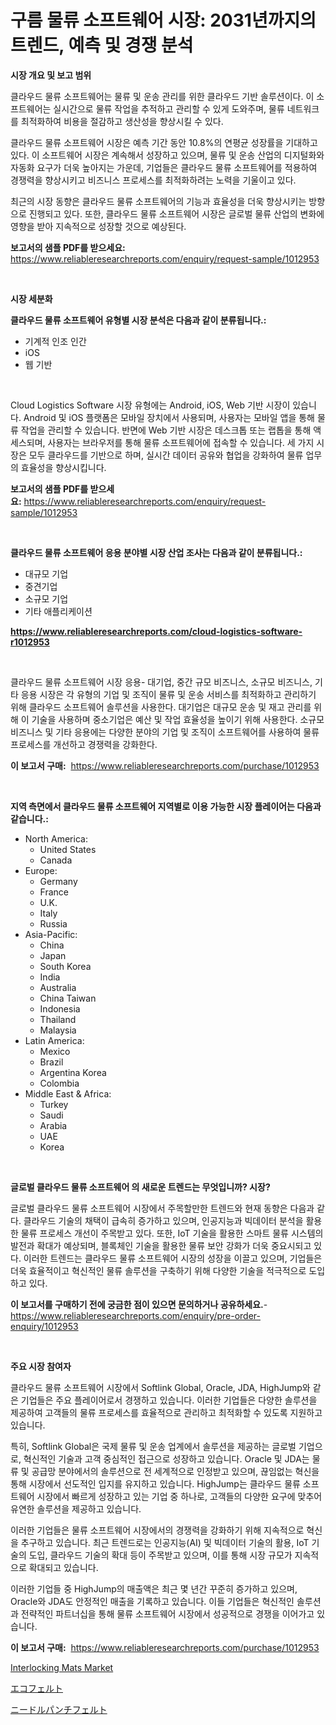 <p><h1>구름 물류 소프트웨어 시장: 2031년까지의 트렌드, 예측 및 경쟁 분석</h1></p><p><strong>시장 개요 및 보고 범위</strong></p>
<p><p>클라우드 물류 소프트웨어는 물류 및 운송 관리를 위한 클라우드 기반 솔루션이다. 이 소프트웨어는 실시간으로 물류 작업을 추적하고 관리할 수 있게 도와주며, 물류 네트워크를 최적화하여 비용을 절감하고 생산성을 향상시킬 수 있다.</p><p>클라우드 물류 소프트웨어 시장은 예측 기간 동안 10.8%의 연평균 성장률을 기대하고 있다. 이 소프트웨어 시장은 계속해서 성장하고 있으며, 물류 및 운송 산업의 디지털화와 자동화 요구가 더욱 높아지는 가운데, 기업들은 클라우드 물류 소프트웨어를 적용하여 경쟁력을 향상시키고 비즈니스 프로세스를 최적화하려는 노력을 기울이고 있다.</p><p>최근의 시장 동향은 클라우드 물류 소프트웨어의 기능과 효율성을 더욱 향상시키는 방향으로 진행되고 있다. 또한, 클라우드 물류 소프트웨어 시장은 글로벌 물류 산업의 변화에 영향을 받아 지속적으로 성장할 것으로 예상된다.</p></p>
<p><strong>보고서의 샘플 PDF를 받으세요:</strong> <a href="https://www.reliableresearchreports.com/enquiry/request-sample/1012953">https://www.reliableresearchreports.com/enquiry/request-sample/1012953</a></p>
<p>&nbsp;</p>
<p><strong>시장 세분화</strong></p>
<p><strong>클라우드 물류 소프트웨어 유형별 시장 분석은 다음과 같이 분류됩니다.:</strong></p>
<p><ul><li>기계적 인조 인간</li><li>iOS</li><li>웹 기반</li></ul></p>
<p>&nbsp;</p>
<p><p>Cloud Logistics Software 시장 유형에는 Android, iOS, Web 기반 시장이 있습니다. Android 및 iOS 플랫폼은 모바일 장치에서 사용되며, 사용자는 모바일 앱을 통해 물류 작업을 관리할 수 있습니다. 반면에 Web 기반 시장은 데스크톱 또는 랩톱을 통해 액세스되며, 사용자는 브라우저를 통해 물류 소프트웨어에 접속할 수 있습니다. 세 가지 시장은 모두 클라우드를 기반으로 하며, 실시간 데이터 공유와 협업을 강화하여 물류 업무의 효율성을 향상시킵니다.</p></p>
<p><strong>보고서의 샘플 PDF를 받으세요:</strong>&nbsp;<a href="https://www.reliableresearchreports.com/enquiry/request-sample/1012953">https://www.reliableresearchreports.com/enquiry/request-sample/1012953</a></p>
<p>&nbsp;</p>
<p><strong> 클라우드 물류 소프트웨어 응용 분야별 시장 산업 조사는 다음과 같이 분류됩니다.:</strong></p>
<p><ul><li>대규모 기업</li><li>중견기업</li><li>소규모 기업</li><li>기타 애플리케이션</li></ul></p>
<p><strong><a href="https://www.reliableresearchreports.com/cloud-logistics-software-r1012953">https://www.reliableresearchreports.com/cloud-logistics-software-r1012953</a></strong></p>
<p>&nbsp;</p>
<p><p>클라우드 물류 소프트웨어 시장 응용- 대기업, 중간 규모 비즈니스, 소규모 비즈니스, 기타 응용 시장은 각 유형의 기업 및 조직이 물류 및 운송 서비스를 최적화하고 관리하기 위해 클라우드 소프트웨어 솔루션을 사용한다. 대기업은 대규모 운송 및 재고 관리를 위해 이 기술을 사용하며 중소기업은 예산 및 작업 효율성을 높이기 위해 사용한다. 소규모 비즈니스 및 기타 응용에는 다양한 분야의 기업 및 조직이 소프트웨어를 사용하여 물류 프로세스를 개선하고 경쟁력을 강화한다.</p></p>
<p><strong>이 보고서 구매:</strong>&nbsp; <a href="https://www.reliableresearchreports.com/purchase/1012953">https://www.reliableresearchreports.com/purchase/1012953</a></p>
<p>&nbsp;</p>
<p><strong>지역 측면에서 클라우드 물류 소프트웨어 지역별로 이용 가능한 시장 플레이어는 다음과 같습니다.:</strong></p>
<p><ul>
    <li>
        North America:
        <ul>
            <li>United States</li>
            <li>Canada</li>
        </ul>
    </li>
    <li>
        Europe:
        <ul>
            <li>Germany</li>
            <li>France</li>
            <li>U.K.</li>
            <li>Italy</li>
            <li>Russia</li>
        </ul>
    </li>
    <li>
        Asia-Pacific:
        <ul>
            <li>China</li>
            <li>Japan</li>
            <li>South Korea</li>
            <li>India</li>
            <li>Australia</li>
            <li>China Taiwan</li>
            <li>Indonesia</li>
            <li>Thailand</li>
            <li>Malaysia</li>
        </ul>
    </li>
    <li>
        Latin America:
        <ul>
            <li>Mexico</li>
            <li>Brazil</li>
            <li>Argentina Korea</li>
            <li>Colombia</li>
        </ul>
    </li>
    <li>
        Middle East & Africa:
        <ul>
            <li>Turkey</li>
            <li>Saudi</li>
            <li>Arabia</li>
            <li>UAE</li>
            <li>Korea</li>
        </ul>
    </li>
    </ul></p>
<p>&nbsp;</p>
<p><strong>글로벌 클라우드 물류 소프트웨어 의 새로운 트렌드는 무엇입니까? 시장?</strong></p>
<p><p>글로벌 클라우드 물류 소프트웨어 시장에서 주목할만한 트렌드와 현재 동향은 다음과 같다. 클라우드 기술의 채택이 급속히 증가하고 있으며, 인공지능과 빅데이터 분석을 활용한 물류 프로세스 개선이 주목받고 있다. 또한, IoT 기술을 활용한 스마트 물류 시스템의 발전과 확대가 예상되며, 블록체인 기술을 활용한 물류 보안 강화가 더욱 중요시되고 있다. 이러한 트렌드는 클라우드 물류 소프트웨어 시장의 성장을 이끌고 있으며, 기업들은 더욱 효율적이고 혁신적인 물류 솔루션을 구축하기 위해 다양한 기술을 적극적으로 도입하고 있다.</p></p>
<p><strong>이 보고서를 구매하기 전에 궁금한 점이 있으면 문의하거나 공유하세요.</strong>- <a href="https://www.reliableresearchreports.com/enquiry/pre-order-enquiry/1012953">https://www.reliableresearchreports.com/enquiry/pre-order-enquiry/1012953</a></p>
<p>&nbsp;</p>
<p><strong>주요 시장 참여자</strong></p>
<p><p>클라우드 물류 소프트웨어 시장에서 Softlink Global, Oracle, JDA, HighJump와 같은 기업들은 주요 플레이어로서 경쟁하고 있습니다. 이러한 기업들은 다양한 솔루션을 제공하여 고객들의 물류 프로세스를 효율적으로 관리하고 최적화할 수 있도록 지원하고 있습니다.</p><p>특히, Softlink Global은 국제 물류 및 운송 업계에서 솔루션을 제공하는 글로벌 기업으로, 혁신적인 기술과 고객 중심적인 접근으로 성장하고 있습니다. Oracle 및 JDA는 물류 및 공급망 분야에서의 솔루션으로 전 세계적으로 인정받고 있으며, 끊임없는 혁신을 통해 시장에서 선도적인 입지를 유지하고 있습니다. HighJump는 클라우드 물류 소프트웨어 시장에서 빠르게 성장하고 있는 기업 중 하나로, 고객들의 다양한 요구에 맞추어 유연한 솔루션을 제공하고 있습니다.</p><p>이러한 기업들은 물류 소프트웨어 시장에서의 경쟁력을 강화하기 위해 지속적으로 혁신을 추구하고 있습니다. 최근 트렌드로는 인공지능(AI) 및 빅데이터 기술의 활용, IoT 기술의 도입, 클라우드 기술의 확대 등이 주목받고 있으며, 이를 통해 시장 규모가 지속적으로 확대되고 있습니다.</p><p>이러한 기업들 중 HighJump의 매출액은 최근 몇 년간 꾸준히 증가하고 있으며, Oracle와 JDA도 안정적인 매출을 기록하고 있습니다. 이들 기업들은 혁신적인 솔루션과 전략적인 파트너십을 통해 물류 소프트웨어 시장에서 성공적으로 경쟁을 이어가고 있습니다.</p></p>
<p><strong>이 보고서 구매:</strong>&nbsp;&nbsp;<a href="https://www.reliableresearchreports.com/purchase/1012953">https://www.reliableresearchreports.com/purchase/1012953</a></p>
<p><p><a href="https://github.com/mbisetmhermsr/Market-Research-Report-List-2/blob/main/interlocking-mats-market.md">Interlocking Mats Market</a></p><p><a href="https://github.com/RodHoppe07/Market-Research-Report-List-1/blob/main/849009129496.md">エコフェルト</a></p><p><a href="https://github.com/laurenreichert/Market-Research-Report-List-1/blob/main/267368429495.md">ニードルパンチフェルト</a></p></p>